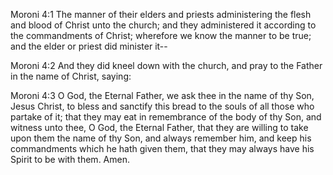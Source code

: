 Moroni 4:1 The manner of their elders and priests administering the
flesh and blood of Christ unto the church; and they administered it
according to the commandments of Christ; wherefore we know the manner to
be true; and the elder or priest did minister it--

Moroni 4:2 And they did kneel down with the church, and pray to the
Father in the name of Christ, saying:

Moroni 4:3 O God, the Eternal Father, we ask thee in the name of thy
Son, Jesus Christ, to bless and sanctify this bread to the souls of all
those who partake of it; that they may eat in remembrance of the body of
thy Son, and witness unto thee, O God, the Eternal Father, that they are
willing to take upon them the name of thy Son, and always remember him,
and keep his commandments which he hath given them, that they may always
have his Spirit to be with them. Amen.
